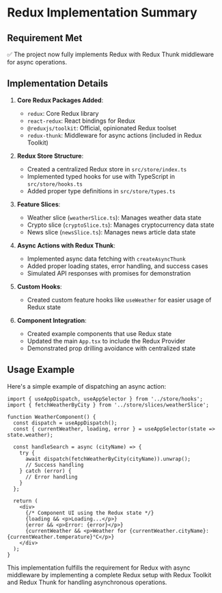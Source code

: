 # Redux Implementation Summary

## Requirement Met

✅ The project now fully implements Redux with Redux Thunk middleware for async operations.

## Implementation Details

1. **Core Redux Packages Added**:
   - `redux`: Core Redux library
   - `react-redux`: React bindings for Redux
   - `@reduxjs/toolkit`: Official, opinionated Redux toolset
   - `redux-thunk`: Middleware for async actions (included in Redux Toolkit)

2. **Redux Store Structure**:
   - Created a centralized Redux store in `src/store/index.ts`
   - Implemented typed hooks for use with TypeScript in `src/store/hooks.ts`
   - Added proper type definitions in `src/store/types.ts`

3. **Feature Slices**:
   - Weather slice (`weatherSlice.ts`): Manages weather data state
   - Crypto slice (`cryptoSlice.ts`): Manages cryptocurrency data state
   - News slice (`newsSlice.ts`): Manages news article data state

4. **Async Actions with Redux Thunk**:
   - Implemented async data fetching with `createAsyncThunk`
   - Added proper loading states, error handling, and success cases
   - Simulated API responses with promises for demonstration

5. **Custom Hooks**:
   - Created custom feature hooks like `useWeather` for easier usage of Redux state

6. **Component Integration**:
   - Created example components that use Redux state
   - Updated the main `App.tsx` to include the Redux Provider
   - Demonstrated prop drilling avoidance with centralized state

## Usage Example

Here's a simple example of dispatching an async action:

```tsx
import { useAppDispatch, useAppSelector } from '../store/hooks';
import { fetchWeatherByCity } from '../store/slices/weatherSlice';

function WeatherComponent() {
  const dispatch = useAppDispatch();
  const { currentWeather, loading, error } = useAppSelector(state => state.weather);

  const handleSearch = async (cityName) => {
    try {
      await dispatch(fetchWeatherByCity(cityName)).unwrap();
      // Success handling
    } catch (error) {
      // Error handling
    }
  };

  return (
    <div>
      {/* Component UI using the Redux state */}
      {loading && <p>Loading...</p>}
      {error && <p>Error: {error}</p>}
      {currentWeather && <p>Weather for {currentWeather.cityName}: {currentWeather.temperature}°C</p>}
    </div>
  );
}
```

This implementation fulfills the requirement for Redux with async middleware by implementing a complete Redux setup with Redux Toolkit and Redux Thunk for handling asynchronous operations. 